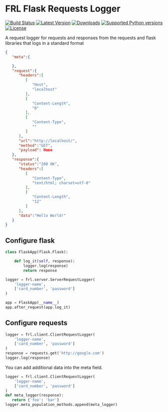 # FRL Flask Requests Logger

[![Build Status](https://secure.travis-ci.org/balanced/frl.png?branch=master)](http://travis-ci.org/balanced/frl) [![Latest Version](https://pypip.in/version/frl/badge.svg)](https://pypi.python.org/pypi/frl/) [![Downloads](https://pypip.in/download/frl/badge.svg)](https://pypi.python.org/pypi/frl/) [![Supported Python versions](https://pypip.in/py_versions/frl/badge.svg)](https://pypi.python.org/pypi/frl/) [![License](https://pypip.in/license/frl/badge.svg)](https://pypi.python.org/pypi/frl/)

A request logger for requests and responses from the requests and flask libraries that logs in a standard format

```json
{
   "meta":{

   },
   "request":{
      "headers":[
         [
            "Host",
            "localhost"
         ],
         [
            "Content-Length",
            "0"
         ],
         [
            "Content-Type",
            ""
         ]
      ],
      "url":"http://localhost/",
      "method":"GET",
      "payload": None
   },
   "response":{
      "status":"200 OK",
      "headers":[
         [
            "Content-Type",
            "text/html; charset=utf-8"
         ],
         [
            "Content-Length",
            "12"
         ]
      ],
      "data":"Hello World!"
   }
}
```

## Configure flask


 ```python
 class FlaskApp(flask.Flask):

     def log_it(self, response):
         logger.log(response)
         return response

 logger = frl.server.ServerRequestLogger(
     'logger-name',
     ['card_number', 'password']
 )

 app = FlaskApp(__name__)
 app.after_request(app.log_it)

 ```


## Configure requests


```python
logger = frl.client.ClientRequestLogger(
    'logger-name',
    ['card_number', 'password']
)
response = requests.get('http://google.com')
logger.log(response)
```

You can add additional data into the meta field.

```python
logger = frl.client.ClientRequestLogger(
    'logger-name',
    ['card_number', 'password']
)
def meta_logger(response):
   return {'foo': 'bar'}
logger.meta_population_methods.append(meta_logger)
```
